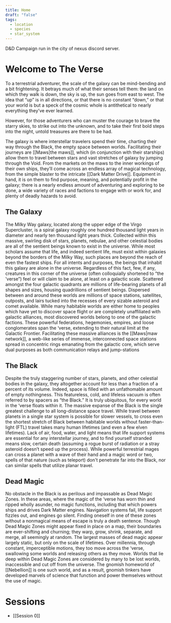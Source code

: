 ```yaml
---
title: Home
draft: "false"
tags:
  - location
  - species
  - star_system
---
```

D&D Campaign run in the city of nexus discord server.

# Welcome to The Verse
To a terrestrial adventurer, the scale of the galaxy can be mind-bending and a bit frightening. It betrays much of what their senses tell them: the land on which they walk is down, the sky is up, the sun goes from east to west. The idea that “up” is in all directions, or that there is no constant “down,” or that your world is but a speck of the cosmic whole is antithetical to nearly everything they’ve ever learned. 

However, for those adventurers who can muster the courage to brave the starry skies, to strike out into the unknown, and to take their first bold steps into the night, untold treasures are there to be had. 

The galaxy is where interstellar travelers spend their time, charting their way through the Black, the empty space between worlds. Facilitating their journeys are [[Maws|the maws]], which (in conjunction with their starships) allow them to travel between stars and vast stretches of galaxy by jumping through the Void. From the markets on the maws to the inner workings of their own ships, they’ll come across an endless array of magical technology, from the simple blaster to the intricate [[Dark Matter Drive]]. Equipment in hand, it is on them to find purpose, meaning, and potentially profit in the galaxy; there is a nearly endless amount of adventuring and exploring to be done, a wide variety of races and factions to engage with or work for, and plenty of deadly hazards to avoid.
## The Galaxy 
The Milky Way galaxy, located along the upper edge of the Virgo Supercluster, is a spiral galaxy roughly one hundred thousand light years in diameter and nearly ten thousand light years thick. Collected within this massive, swirling disk of stars, planets, nebulae, and other celestial bodies are all of the sentient beings known to exist in the universe. While most scholars assume that life, and indeed sentient life, must exist within galaxies beyond the borders of the Milky Way, such places are beyond the reach of even the fastest ships. For all intents and purposes, the beings that inhabit this galaxy are alone in the universe. Regardless of this fact, few, if any, creatures in this corner of the universe (often colloquially shortened to “the ’verse”) feel or will claim to be alone, at least on a galactic scale. Scattered amongst the four galactic quadrants are millions of life-bearing planets of all shapes and sizes, housing quadrillions of sentient beings. Dispersed between and around these worlds are millions of space stations, satellites, outposts, and lairs tucked into the recesses of every sizable asteroid and comet available. While many habitable worlds are either home to peoples which have yet to discover space flight or are completely unaffiliated with galactic alliances, most discovered worlds belong to one of the galactic factions. These powerful federations, hegemonies, empires, and loose conglomerates span the ‘verse, extending to their natural limit at the Galactic Frontier. Facilitating these massive alliances is the [[Maws|maw network]], a web-like series of immense, interconnected space stations spread in concentric rings emanating from the galactic core, which serve dual purposes as both communication relays and jump-stations

## The Black 
Despite the truly staggering number of stars, planets, and other celestial bodies in the galaxy, they altogether account for less than a fraction of a percent of its volume. Indeed, space is filled with an unfathomable amount of empty nothingness. This featureless, cold, and lifeless vacuum is often referred to by spacers as “the Black.” It is truly ubiquitous, for every world in the ‘verse floats within it. The massive expanse of the Black is the single greatest challenge to all long-distance space travel. While travel between planets in a single star system is possible for slower vessels, to cross even the shortest stretch of Black between habitable worlds without faster-than-light (FTL) travel takes many human lifetimes (and even a few elven lifetimes). Lack of air, food, water, and light means that life support systems are essential for any interstellar journey, and to find yourself stranded means slow, certain death (assuming a rogue burst of radiation or a stray asteroid doesn’t speed up the process). While powerful terrestrial mages can cross a planet with a wave of their hand and a magic word or two, spells of that nature (such as teleport) don't penetrate far into the Black, nor can similar spells that utilize planar travel. 

## Dead Magic 
No obstacle in the Black is as perilous and impassable as Dead Magic Zones. In these areas, where the magic of the ‘verse has worn thin and ripped wholly asunder, no magic functions, including that which powers ships and drives Dark Matter engines. Navigation systems fail, life support fizzles out, and engines go silent. Finding oneself in one of these zones without a nonmagical means of escape is truly a death sentence. Though Dead Magic Zones might appear fixed in place on a map, their boundaries are ever-shifting and churning; they warp, grow, shrink, separate, and merge, all seemingly at random. The largest masses of dead magic appear largely static, but only on the scale of lifetimes. Over millennia, through constant, imperceptible motions, they too move across the ‘verse, swallowing some worlds and releasing others as they move. Worlds that lie deep within Dead Magic Zones are considered by many to be lost worlds, inaccessible and cut off from the universe. The gnomish homeworld of [[Nebellion]] is one such world, and as a result, gnomish tinkers have developed marvels of science that function and power themselves without the use of magic.

# Sessions
- [[Session 0]]

